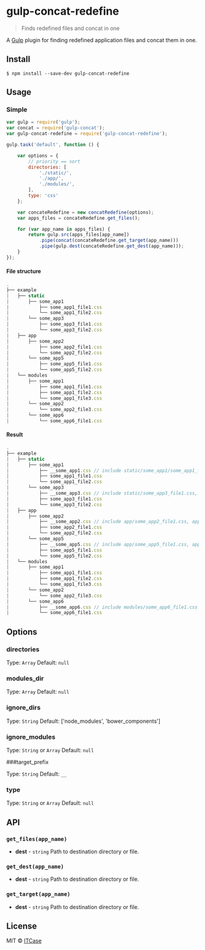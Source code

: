 # gulp-concat-redefine 

> Finds redefined files and concat in one

A [Gulp](http://gulpjs.com/) plugin for finding redefined application files and concat them in one.

## Install

```
$ npm install --save-dev gulp-concat-redefine
```


## Usage

### Simple

```js
var gulp = require('gulp');
var concat = require('gulp-concat');
var gulp-concat-redefine = require('gulp-concat-redefine');

gulp.task('default', function () {

    var options = {
        // priority == sort
        directories: [
            './static/',
            './app/',
            './modules/',
        ],
        type: 'css'
    };

    var concateRedefine = new concatRedefine(options);
    var apps_files = concateRedefine.get_files();

    for (var app_name in apps_files) {
        return gulp.src(apps_files[app_name])
            .pipe(concat(concateRedefine.get_target(app_name)))
            .pipe(gulp.dest(concateRedefine.get_dest(app_name)));
    }
});
```

#### File structure
```js
.
├── example
|   ├── static
|       ├── some_app1
|           ├── some_app1_file1.css
|           └── some_app1_file2.css
|       └── some_app3
|           ├── some_app3_file1.css
|           └── some_app3_file2.css
|   ├── app
|       ├── some_app2
|           ├── some_app2_file1.css
|           └── some_app2_file2.css
|       └── some_app5
|           ├── some_app5_file1.css
|           └── some_app5_file2.css
|   └── modules
|       ├── some_app1
|           ├── some_app1_file1.css
|           ├── some_app1_file2.css
|           └── some_app1_file3.css
|       └── some_app2
|           └── some_app2_file3.css
|       └── some_app6
|           └── some_app6_file1.css
```

#### Result
```js
.
├── example
|   ├── static
|       ├── some_app1
|           ├── __some_app1.css // include static/some_app1/some_app1_file1.css, static/some_app1/some_app1_file1.css, modules/some_app1_file3.css
|           ├── some_app1_file1.css
|           └── some_app1_file2.css
|       └── some_app3
|           ├── __some_app3.css // include static/some_app3_file1.css, static/some_app3_file2.css
|           ├── some_app3_file1.css
|           └── some_app3_file2.css
|   ├── app
|       ├── some_app2
|           ├── __some_app2.css // include app/some_app2_file1.css, app/some_app2_file2.css, modules/some_app2_file3.css
|           ├── some_app2_file1.css
|           └── some_app2_file2.css
|       └── some_app5
|           ├── __some_app5.css // include app/some_app5_file1.css, app/some_app5_file2.css
|           ├── some_app5_file1.css
|           └── some_app5_file2.css
|   └── modules
|       ├── some_app1
|           ├── some_app1_file1.css
|           ├── some_app1_file2.css
|           └── some_app1_file3.css
|       └── some_app2
|           └── some_app2_file3.css
|       └── some_app6
|           ├── __some_app6.css // include modules/some_app6_file1.css
|           └── some_app6_file1.css
```


## Options

### directories

Type: `Array` Default: `null`

### modules_dir

Type: `Array` Default: `null`

### ignore_dirs

Type: `String` Default: ['node_modules', 'bower_components']

### ignore_modules

Type: `String` or `Array` Default: `null`

###target_prefix

Type: `String` Default: `__`

### type

Type: `String` or `Array` Default: `null`

## API

### `get_files(app_name)`
* **dest** - `string` Path to destination directory or file.

### `get_dest(app_name)`
* **dest** - `string` Path to destination directory or file.

### `get_target(app_name)`
* **dest** - `string` Path to destination directory or file.

## License

MIT © [ITCase](http://itcase.pro/)